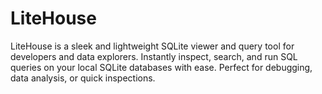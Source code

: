 # LiteHouse
LiteHouse is a sleek and lightweight SQLite viewer and query tool for developers and data explorers. Instantly inspect, search, and run SQL queries on your local SQLite databases with ease. Perfect for debugging, data analysis, or quick inspections.
